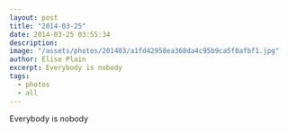 ```yaml
---
layout: post
title: "2014-03-25"
date: 2014-03-25 03:55:34
description: 
image: "/assets/photos/201403/a1fd42958ea368da4c95b9ca5f0afbf1.jpg"
author: Elise Plain
excerpt: Everybody is nobody
tags: 
  - photos
  - all
---
```


Everybody is nobody
<p></p>
